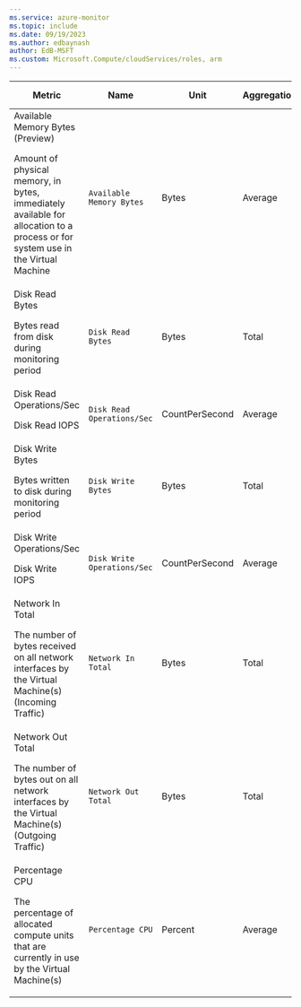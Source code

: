```yaml
---
ms.service: azure-monitor
ms.topic: include
ms.date: 09/19/2023
ms.author: edbaynash
author: EdB-MSFT
ms.custom: Microsoft.Compute/cloudServices/roles, arm
---
```

  
  
|Metric|Name|Unit|Aggregation|Dimensions|Time Grains|DS Export|
|---|---|---|---|---|---|---|
|Available Memory Bytes (Preview)<p><p>Amount of physical memory, in bytes, immediately available for allocation to a process or for system use in the Virtual Machine |`Available Memory Bytes` |Bytes |Average |RoleInstanceId, RoleId|PT1M |Yes|
|Disk Read Bytes<p><p>Bytes read from disk during monitoring period |`Disk Read Bytes` |Bytes |Total |RoleInstanceId, RoleId|PT1M |Yes|
|Disk Read Operations/Sec<p><p>Disk Read IOPS |`Disk Read Operations/Sec` |CountPerSecond |Average |RoleInstanceId, RoleId|PT1M |Yes|
|Disk Write Bytes<p><p>Bytes written to disk during monitoring period |`Disk Write Bytes` |Bytes |Total |RoleInstanceId, RoleId|PT1M |Yes|
|Disk Write Operations/Sec<p><p>Disk Write IOPS |`Disk Write Operations/Sec` |CountPerSecond |Average |RoleInstanceId, RoleId|PT1M |Yes|
|Network In Total<p><p>The number of bytes received on all network interfaces by the Virtual Machine(s) (Incoming Traffic) |`Network In Total` |Bytes |Total |RoleInstanceId, RoleId|PT1M |Yes|
|Network Out Total<p><p>The number of bytes out on all network interfaces by the Virtual Machine(s) (Outgoing Traffic) |`Network Out Total` |Bytes |Total |RoleInstanceId, RoleId|PT1M |Yes|
|Percentage CPU<p><p>The percentage of allocated compute units that are currently in use by the Virtual Machine(s) |`Percentage CPU` |Percent |Average |RoleInstanceId, RoleId|PT1M |Yes|